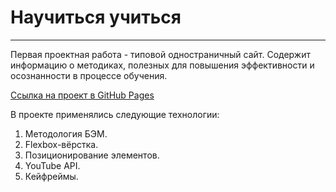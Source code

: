 # Научиться учиться
---
Первая проектная работа - типовой одностраничный сайт. Содержит информацию о методиках, полезных для повышения эффективности и осознанности в процессе обучения.

[Ссылка на проект в GitHub Pages](https://p-artu.github.io/how-to-learn/index.html)

В проекте применялись следующие технологии:
1. Методология БЭМ.
2. Flexbox-вёрстка.
3. Позиционирование элементов.
4. YouTube API.
5. Кейфреймы.
